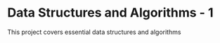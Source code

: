 # Data Structures and Algorithms - 1

This project covers essential data structures and algorithms


